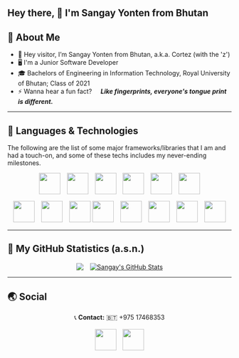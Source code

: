## Hey there, 👋 I'm Sangay Yonten from Bhutan

## 📖 About Me
- 👋 Hey visitor, I’m Sangay Yonten from Bhutan, a.k.a. Cortez (with the 'z')
- 🖥 I'm a Junior Software Developer
- 🎓 Bachelors of Engineering in Information Technology, Royal University of Bhutan; Class of 2021
- ⚡ Wanna hear a fun fact?
&nbsp; &nbsp; ***Like fingerprints, everyone's tongue print is different.***
<hr />

## 🔧 Languages & Technologies 
The following are the list of some major frameworks/libraries that I am and had a touch-on, and some of these techs includes my never-ending milestones.
<br />
<div align="center" style="margin-bottom: 12px;">
  <a href="https://www.python.org/"><img style="height: 48px; width:48px;" src="https://cdn.jsdelivr.net/gh/devicons/devicon/icons/python/python-plain-wordmark.svg" /></a>
  &ensp;
  <a href="https://www.javascript.com/"><img style="width: 48px; height: 48px;" src="https://cdn.jsdelivr.net/gh/devicons/devicon/icons/javascript/javascript-plain.svg" /></a>
  &ensp;
  <a><img style="width: 48px; height: 48px;" src="https://cdn.jsdelivr.net/gh/devicons/devicon/icons/typescript/typescript-plain.svg" /></a>
  &ensp;
  <a><img style="width: 48px; height: 48px;" src="https://cdn.jsdelivr.net/gh/devicons/devicon/icons/c/c-original.svg" /></a>
  &ensp;
  <a><img style="width: 48px; height: 48px;" src="https://cdn.jsdelivr.net/gh/devicons/devicon/icons/html5/html5-plain.svg" /></a>
  &ensp;
  <a><img style="width: 48px; height: 48px;" src="https://cdn.jsdelivr.net/gh/devicons/devicon/icons/css3/css3-original-wordmark.svg" /></a>
</div>

<div align="center">
  <a href="https://angular.io/"><img style="width:48px; height: 48px;" src="https://cdn.jsdelivr.net/gh/devicons/devicon/icons/angularjs/angularjs-original.svg" /></a>
  &ensp;
  <a href="https://reactjs.org/"><img style="width:48px; height: 48px;" src="https://cdn.jsdelivr.net/gh/devicons/devicon/icons/react/react-original.svg" /></a>
  &ensp;
  <a><img style="width: 48px; height: 48px;" src="https://cdn.jsdelivr.net/gh/devicons/devicon/icons/tensorflow/tensorflow-original.svg" /></a>
  <a><img style="width: 48px; height: 48px;" src="https://cdn.jsdelivr.net/gh/devicons/devicon/icons/pytorch/pytorch-original.svg" /></a>
  &ensp;
  <a><img style="width: 48px; height: 48px;" src="https://cdn.jsdelivr.net/gh/devicons/devicon/icons/materialui/materialui-original.svg" /></a>
  &ensp;
  <a><img style="width: 48px; height: 48px;" src="https://cdn.jsdelivr.net/gh/devicons/devicon/icons/git/git-plain-wordmark.svg" /></a>
  &ensp;
  <a href="https://developer.android.com/studio"><img style="width: 48px; height: 48px;" src="https://cdn.jsdelivr.net/gh/devicons/devicon/icons/androidstudio/androidstudio-original.svg" /></a>
  &ensp;
  <a href="https://developer.apple.com/xcode/"><img style="width: 48px; height: 48px;" src="https://cdn.jsdelivr.net/gh/devicons/devicon/icons/xcode/xcode-plain.svg" /></a>
</div>
<hr />

## 🚀 My GitHub Statistics (a.s.n.)
<div align="center">
  <a href="https://github.com/cortez-v6/cortez-v6"><img align="center" src="https://github-readme-sangay-yonten.vercel.app/api/top-langs/?username=sangay-yonten&langs_count=3)" /></a>
  &ensp;
  <a href="https://github.com/cortez-v6/cortez-v6"><img align="center" src="theme=vue&show_icons=true&count_private=true&bg_color=0,ea6161,ffc64d,fffc4d,52fa5a" alt="Sangay's GitHub Stats" /></a>
</div>
<hr />

## 🌏 Social
<div align="center">
  <div>
    📞 <strong>Contact:</strong> 🇧🇹 +975 17468353
  </div>
  <br />
  <div>
    <a><img style="width: 48px; height: 48px;" src="https://cdn.jsdelivr.net/gh/devicons/devicon/icons/facebook/facebook-plain.svg" /></a>
    &ensp;
    <a><img style="width: 48px; height: 48px;" src="https://cdn.jsdelivr.net/gh/devicons/devicon/icons/linkedin/linkedin-original.svg" /></a>
  </div>
</div>
